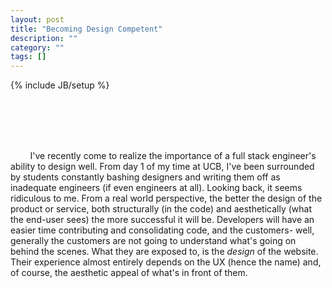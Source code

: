 ```yaml
---
layout: post
title: "Becoming Design Competent"
description: ""
category: ""
tags: []
---
```

{% include JB/setup %}

<div class="main">
  <div id="ani_container">
    <div class="ani selected" onclick="select($(this));">&nbsp;</div>
    <div class="ani" onclick="select($(this));">&nbsp;</div>
    <div class="ani" onclick="select($(this));">&nbsp;</div>
    <div class="ani" onclick="select($(this));">&nbsp;</div>
  </div>
  <div id="my_content">
    <div class="pcontent" style="display: block">
      <p>&#160;&#160;&#160;&#160;&#160;&#160;&#160;
      I've recently come to realize the importance of a full stack engineer's ability to design well. 
      From day 1 of my time at UCB, I've been surrounded by students constantly bashing designers 
      and writing them off as inadequate engineers (if even engineers at all). Looking back, it 
      seems ridiculous to me. From a real world perspective, the better the design of the product 
      or service, both structurally (in the code) and aesthetically (what the end-user sees) the 
      more successful it will be. Developers will have an easier time contributing and consolidating 
      code, and the customers- well, generally the customers are not going to understand what's 
      going on behind the scenes. What they are exposed to, is the <i>design</i> of the website. 
      Their experience almost entirely depends on the UX (hence the name) and, of course, the 
      aesthetic appeal of what's in front of them.</p>
    </div>
    <div class="pcontent" style="display: none">
      <p>&#160;&#160;&#160;&#160;&#160;&#160;&#160;
      Because of such, the presentation of the product, or service, is vital.
      Even if it's directed towards developers (even if you're designing an API or a service
      to help develop an infrastructure) the attractiveness of your website or front-end,
      I can confidently say, will have a positive correlation with the success of your product.
      By no means do I mean to claim design is any more important than the actual product or 
      service, but people respond to usability and beauty. It amazes me how few classes are
      offered at UCB which support learning how to design, and as a result, students like me
      have only the experience and knowledge gained from frequenting blogs and exploring open
      source code.</p>
    </div>
    <div class="pcontent" style="display: none">
    <p>&#160;&#160;&#160;&#160;&#160;&#160;&#160;
      Personally, I've spent time learning SASS, which I find incredibly useful, Photoshop,
      which is absolutely incredible for mockups and style guides, and a good amount of
      JavaScript, which provides any developer with a whole lot of freedom in design and
      especially interactivity.</p>
    </div>
    <div class="pcontent" style="display: none">Four
    </div>
 
  </div>
</div>


